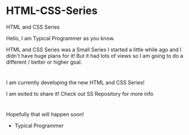 # HTML-CSS-Series
HTML and CSS Series


Hello, 
I am Typical Programmer as you know. 

HTML and CSS Series was a Small Series I started a little while ago and I didn't have huge plans for it!
But it had lots of views so I am going to do a different / better or higher goal.

#
I am currently developing the new HTML and CSS Series!

I am exited to share it!
Check out SS Repository for more info
#

Hopefully that will happen soon!

- Typical Programmer
